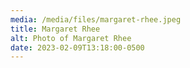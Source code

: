 ```yaml
---
media: /media/files/margaret-rhee.jpeg
title: Margaret Rhee
alt: Photo of Margaret Rhee
date: 2023-02-09T13:18:00-0500
---
```

